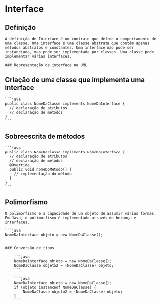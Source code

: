 # Interface
  ## Definição

    A definição de Interface é um contrato que define o comportamento de uma classe. Uma interface é uma classe abstrata que contém apenas métodos abstratos e constantes. Uma interface não pode ser instanciada, mas pode ser implementada por classes. Uma classe pode implementar várias interfaces.

    ### Representação de interface na UML



  ## Criação de uma classe que implementa uma interface

    ```java
    public class NomeDaClasse implements NomeDaInterface {
      // declaração de atributos
      // declaração de métodos
    }
    ```

  ## Sobreescrita de métodos

    ```java
    public class NomeDaClasse implements NomeDaInterface {
      // declaração de atributos
      // declaração de métodos
      @Override
      public void nomeDoMetodo() {
        // implementação do método
      }
    }
    ```

  ## Polimorfismo

    O polimorfismo é a capacidade de um objeto de assumir várias formas. Em Java, o polimorfismo é implementado através de herança e interfaces.

    ```java
    NomeDaInterface objeto = new NomeDaClasse();


    ### Conversão de tipos

        ```java
        NomeDaInterface objeto = new NomeDaClasse();
        NomeDaClasse objeto2 = (NomeDaClasse) objeto;
        ```
    
        ```java
        NomeDaInterface objeto = new NomeDaClasse();
        if (objeto instanceof NomeDaClasse) {
            NomeDaClasse objeto2 = (NomeDaClasse) objeto;
        }
        ```